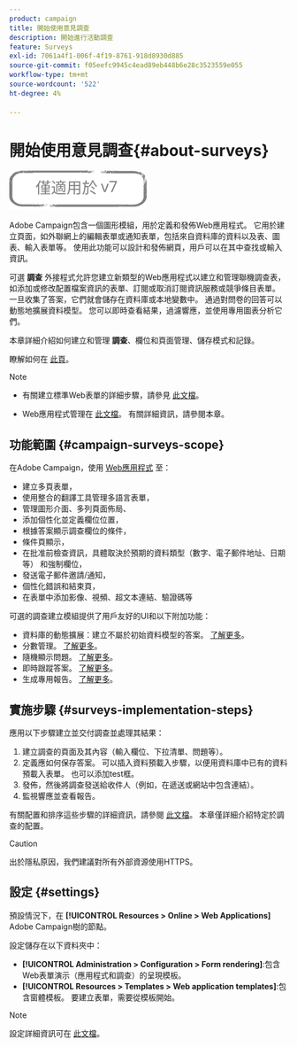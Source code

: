 ```yaml
---
product: campaign
title: 開始使用意見調查
description: 開始進行活動調查
feature: Surveys
exl-id: 7061a4f1-006f-4f19-8761-918d8930d885
source-git-commit: f05eefc9945c4ead89eb448b6e28c3523559e055
workflow-type: tm+mt
source-wordcount: '522'
ht-degree: 4%

---
```


# 開始使用意見調查{#about-surveys}

![](../../assets/v7-only.svg)

Adobe Campaign包含一個圖形模組，用於定義和發佈Web應用程式。 它用於建立頁面，如外聯網上的編輯表單或通知表單，包括來自資料庫的資料以及表、圖表、輸入表單等。 使用此功能可以設計和發佈網頁，用戶可以在其中查找或輸入資訊。

可選 **調查** 外接程式允許您建立新類型的Web應用程式以建立和管理聯機調查表，如添加或修改配置檔案資訊的表單、訂閱或取消訂閱資訊服務或競爭條目表單。 一旦收集了答案，它們就會儲存在資料庫或本地變數中。 通過對問卷的回答可以動態地擴展資料模型。 您可以即時查看結果，過濾響應，並使用專用圖表分析它們。

本章詳細介紹如何建立和管理 **調查**、欄位和頁面管理、儲存模式和記錄。

瞭解如何在 [此頁](getting-started-with-surveys.md)。

>[!NOTE]
>
>* 有關建立標準Web表單的詳細步驟，請參見 [此文檔](../../web/using/about-web-forms.md)。
>
>* Web應用程式管理在 [此文檔](../../web/using/about-web-applications.md)。 有關詳細資訊，請參閱本章。


## 功能範圍 {#campaign-surveys-scope}

在Adobe Campaign，使用 [Web應用程式](../../web/using/about-web-forms.md) 至：

* 建立多頁表單，
* 使用整合的翻譯工具管理多語言表單，
* 管理圖形介面、多列頁面佈局、
* 添加個性化並定義欄位位置，
* 根據答案顯示調查欄位的條件，
* 條件頁顯示，
* 在批准前檢查資訊，具體取決於預期的資料類型（數字、電子郵件地址、日期等） 和強制欄位，
* 發送電子郵件邀請/通知，
* 個性化錯誤和結束頁，
* 在表單中添加影像、視頻、超文本連結、驗證碼等

可選的調查建立模組提供了用戶友好的UI和以下附加功能：

* 資料庫的動態擴展：建立不屬於初始資料模型的答案。 [了解更多](../../surveys/using/managing-answers.md#storing-collected-answers)。
* 分數管理。 [了解更多](../../surveys/using/managing-answers.md#score-management)。
* 隨機顯示問題。 [了解更多](../../surveys/using/building-a-survey.md#adding-questions)。
* 即時跟蹤答案。 [了解更多](../../surveys/using/publish--track-and-use-collected-data.md#response-tracking)。
* 生成專用報告。 [了解更多](../../surveys/using/publish--track-and-use-collected-data.md#reports-on-surveys)。


## 實施步驟 {#surveys-implementation-steps}

應用以下步驟建立並交付調查並處理其結果：

1. 建立調查的頁面及其內容（輸入欄位、下拉清單、問題等）。
1. 定義應如何保存答案。 可以插入資料預載入步驟，以便用資料庫中已有的資料預載入表單。 也可以添加test框。
1. 發佈，然後將調查發送給收件人（例如，在遞送或網站中包含連結）。
1. 監視響應並查看報告。

有關配置和排序這些步驟的詳細資訊，請參閱 [此文檔](../../web/using/about-web-forms.md)。 本章僅詳細介紹特定於調查的配置。

>[!CAUTION]
>
>出於隱私原因，我們建議對所有外部資源使用HTTPS。

## 設定 {#settings}

預設情況下，在 **[!UICONTROL Resources > Online > Web Applications]** Adobe Campaign樹的節點。

設定儲存在以下資料夾中：

* **[!UICONTROL Administration > Configuration > Form rendering]**:包含Web表單演示（應用程式和調查）的呈現模板。
* **[!UICONTROL Resources > Templates > Web application templates]**:包含窗體模板。 要建立表單，需要從模板開始。

>[!NOTE]
>
>設定詳細資訊可在 [此文檔](../../web/using/about-web-forms.md)。
